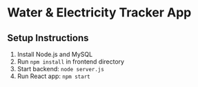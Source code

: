 # Water & Electricity Tracker App

## Setup Instructions

1. Install Node.js and MySQL
2. Run `npm install` in frontend directory
3. Start backend: `node server.js`
4. Run React app: `npm start`